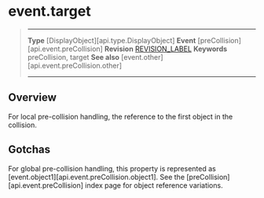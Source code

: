 
# event.target

> --------------------- ------------------------------------------------------------------------------------------
> __Type__              [DisplayObject][api.type.DisplayObject]
> __Event__             [preCollision][api.event.preCollision]
> __Revision__          [REVISION_LABEL](REVISION_URL)
> __Keywords__          preCollision, target
> __See also__			[event.other][api.event.preCollision.other]
> --------------------- ------------------------------------------------------------------------------------------

## Overview

For local pre-collision handling, the reference to the first object in the collision.


## Gotchas

For global pre-collision handling, this property is represented as [event.object1][api.event.preCollision.object1]. See the [preCollision][api.event.preCollision] index page for object reference variations.